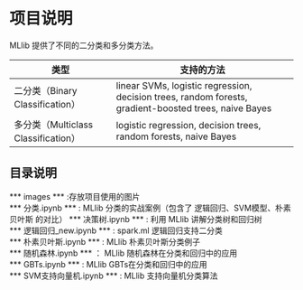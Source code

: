 # 项目说明
MLlib 提供了不同的二分类和多分类方法。  

| 类型 | 支持的方法 |
| --- | --- |
| 二分类（Binary Classification） | linear SVMs, logistic regression, decision trees, random forests, gradient-boosted trees, naive Bayes |
|  多分类（Multiclass Classification） | logistic regression, decision trees, random forests, naive Bayes |

## 目录说明
 
*** images *** :存放项目使用的图片  
*** 分类.ipynb *** : MLlib 分类的实战案例（包含了 逻辑回归、SVM模型、朴素贝叶斯 的对比） 
*** 决策树.ipynb *** : 利用 MLlib 讲解分类树和回归树  
*** 逻辑回归_new.ipynb *** : spark.ml 逻辑回归支持二分类  
*** 朴素贝叶斯.ipynb *** : MLlib 朴素贝叶斯分类例子  
*** 随机森林.ipynb *** ： MLlib 随机森林在分类和回归中的应用  
*** GBTs.ipynb *** : MLlib GBTs在分类和回归中的应用  
*** SVM支持向量机.ipynb *** : MLlib 支持向量机分类算法

